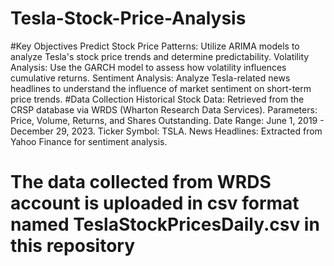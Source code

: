 # Tesla-Stock-Price-Analysis

#Key Objectives
Predict Stock Price Patterns: Utilize ARIMA models to analyze Tesla's stock price trends and determine predictability.
Volatility Analysis: Use the GARCH model to assess how volatility influences cumulative returns.
Sentiment Analysis: Analyze Tesla-related news headlines to understand the influence of market sentiment on short-term price trends.
#Data Collection
Historical Stock Data: Retrieved from the CRSP database via WRDS (Wharton Research Data Services).
Parameters: Price, Volume, Returns, and Shares Outstanding.
Date Range: June 1, 2019 - December 29, 2023.
Ticker Symbol: TSLA.
News Headlines: Extracted from Yahoo Finance for sentiment analysis.


# The data collected from WRDS account is uploaded in csv format named TeslaStockPricesDaily.csv in this repository

